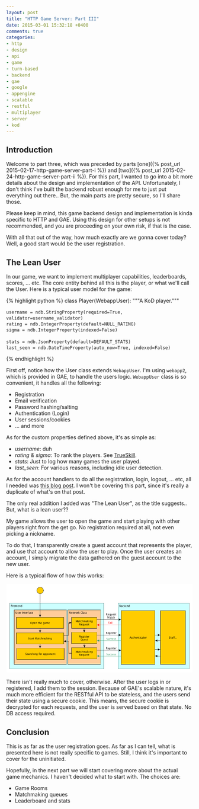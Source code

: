 ```yaml
---
layout: post
title: "HTTP Game Server: Part III"
date: 2015-03-01 15:32:18 +0400
comments: true
categories: 
- http
- design
- api
- game
- turn-based
- backend
- gae
- google
- appengine
- scalable
- restful
- multiplayer
- server
- kod
---
```


## Introduction

Welcome to part three, which was preceded by parts [one]({% post_url 2015-02-17-http-game-server-part-i %}) and [two]({% post_url 2015-02-24-http-game-server-part-ii %}). For this part, I wanted to go into a bit more details about the design and implementation of the API. Unfortunately, I don't think I've built the backend robust enough for me to just put everything out there.. But, the main parts are pretty secure, so I'll share those.

Please keep in mind, this game backend design and implementation is kinda specific to HTTP and GAE. Using this design for other setups is not recommended, and you are proceeding on your own risk, if that is the case.

With all that out of the way, how much exactly are we gonna cover today? Well, a good start would be the user registration.

## The Lean User

In our game, we want to implement multiplayer capabilities, leaderboards, scores, ... etc. The core entity behind all this is the player, or what we'll call the User. Here is a typical user model for the game:

{% highlight python %}
class Player(WebappUser):
    """A KoD player."""

    username = ndb.StringProperty(required=True, validator=username_validator)
    rating = ndb.IntegerProperty(default=NULL_RATING)
    sigma = ndb.IntegerProperty(indexed=False)

    stats = ndb.JsonProperty(default=DEFAULT_STATS)
    last_seen = ndb.DateTimeProperty(auto_now=True, indexed=False)
{% endhighlight %}

First off, notice how the User class extends `WebappUser`. I'm using `webapp2`, which is provided in GAE, to handle the users logic. `WebappUser` class is so convenient, it handles all the following:

+ Registration
+ Email verification
+ Password hashing/salting
+ Authentication (Login)
+ User sessions/cookies
+ ... and more

As for the custom properties defined above, it's as simple as:

+ *username*: duh
+ *rating & sigma*: To rank the players. See [TrueSkill][trueskill].
+ *stats*: Just to log how many games the user played.
+ *last_seen*: For various reasons, including idle user detection.

As for the account handlers to do all the registration, login, logout, ... etc, all I needed was [this blog post][app-engine-auth]. I won't be covering this part, since it's really a duplicate of what's on that post.

The only real addition I added was "The Lean User", as the title suggests.. But, what is a lean user??

My game allows the user to open the game and start playing with other players right from the get go. No registration required at all, not even picking a nickname. 

To do that, I transparently create a guest account that represents the player, and use that account to allow the user to play. Once the user creates an account, I simply migrate the data gathered on the guest account to the new user.

Here is a typical flow of how this works:

![image](/images/backend-diagram.png)

There isn't really much to cover, otherwise. After the user logs in or registered, I add them to the session. Because of GAE's scalable nature, it's much more efficient for the RESTful API to be stateless, and the users send their state using a secure cookie. This means, the secure cookie is decrypted for each requests, and the user is served based on that state. No DB access required.

## Conclusion

This is as far as the user registration goes. As far as I can tell, what is presented here is not really specific to games. Still, I think it's important to cover for the uninitiated.

Hopefully, in the next part we will start covering more about the actual game mechanics. I haven't decided what to start with. The choices are:

+ Game Rooms
+ Matchmaking queues
+ Leaderboard and stats

[trueskill]: http://trueskill.org/
[app-engine-auth]: https://blog.abahgat.com/2013/01/07/user-authentication-with-webapp2-on-google-app-engine/
